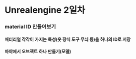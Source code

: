 # Unrealengine 2일차

### material ID 만들어보기

#### 매터리얼 각각이 가지는 특성(옷 장식 도구 무늬 등)을 하나의 ID로 저장


#### 마야에서 오브젝트 하나 만들기(모델)
